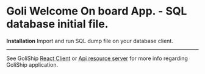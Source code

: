 # Goli Welcome On board App. - SQL database initial file.

**Installation**
Import and run SQL dump file on your database client. 

---

See GoliShip [React Client]() or [Api resource server]() for more info regarding GoliShip application.

